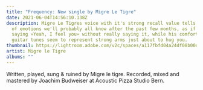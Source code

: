 ```yaml
---
title: "Frequency: New single by Migre Le Tigre"
date: 2021-06-04T14:56:10.138Z
description: Migre Le Tigres voice with it's strong recall value tells stories
  of emotions we'll probably all know after the past few months, as if he was
  saying «Yeah, I feel you» without really saying it, while his comforting
  guitar tunes seem to represent strong arms just about to hug you.
thumbnail: https://lightroom.adobe.com/v2c/spaces/a117fbfd04a24df08b00dc7343422215/assets/6e478df9f8a627d97091f50cf283b810/revisions/5bd01a1658fe42d49c955933c3d7dc15/renditions/bddce82cfcbbbf6841a7ed16610b03a7
artist: Migre le Tigre
albums: ""
---
```

Written, played, sung & ruined by Migre le tigre. Recorded, mixed and mastered by Joachim Budweiser at Acoustic Pizza Studio Bern.